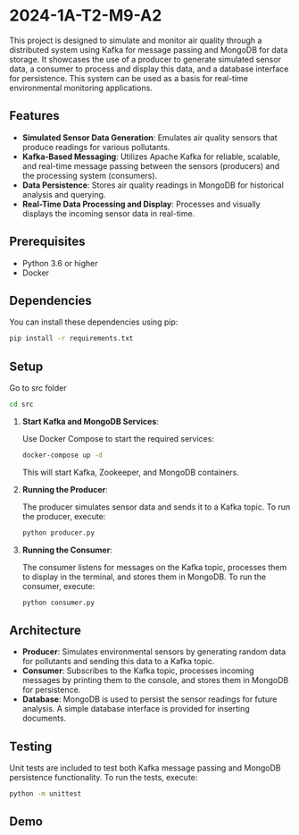 # 2024-1A-T2-M9-A2

This project is designed to simulate and monitor air quality through a distributed system using Kafka for message passing and MongoDB for data storage. It showcases the use of a producer to generate simulated sensor data, a consumer to process and display this data, and a database interface for persistence. This system can be used as a basis for real-time environmental monitoring applications.

## Features

-   **Simulated Sensor Data Generation**: Emulates air quality sensors that produce readings for various pollutants.
-   **Kafka-Based Messaging**: Utilizes Apache Kafka for reliable, scalable, and real-time message passing between the sensors (producers) and the processing system (consumers).
-   **Data Persistence**: Stores air quality readings in MongoDB for historical analysis and querying.
-   **Real-Time Data Processing and Display**: Processes and visually displays the incoming sensor data in real-time.

## Prerequisites

-   Python 3.6 or higher
-   Docker

## Dependencies

You can install these dependencies using pip:

```bash
pip install -r requirements.txt
```

## Setup

Go to src folder

```bash
cd src
```

1. **Start Kafka and MongoDB Services**:

    Use Docker Compose to start the required services:

    ```bash
    docker-compose up -d
    ```

    This will start Kafka, Zookeeper, and MongoDB containers.

2. **Running the Producer**:

    The producer simulates sensor data and sends it to a Kafka topic. To run the producer, execute:

    ```bash
    python producer.py
    ```

3. **Running the Consumer**:

    The consumer listens for messages on the Kafka topic, processes them to display in the terminal, and stores them in MongoDB. To run the consumer, execute:

    ```bash
    python consumer.py
    ```

## Architecture

-   **Producer**: Simulates environmental sensors by generating random data for pollutants and sending this data to a Kafka topic.
-   **Consumer**: Subscribes to the Kafka topic, processes incoming messages by printing them to the console, and stores them in MongoDB for persistence.
-   **Database**: MongoDB is used to persist the sensor readings for future analysis. A simple database interface is provided for inserting documents.

## Testing

Unit tests are included to test both Kafka message passing and MongoDB persistence functionality. To run the tests, execute:

```bash
python -m unittest
```

## Demo
